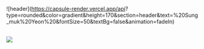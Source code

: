 ![header](https://capsule-render.vercel.app/api?  type=rounded&color=gradient&height=170&section=header&text=%20Sung_muk%20Yeon%20&fontSize=50&textBg=false&animation=fadeIn)
  
  <br>
  <a href="dustjdanr@naver.com" target="_blank"><img src="https://img.shields.io/badge/dustjdanr@naver.com-white?style=flat-square&logo=naver&logoColor=#03C75A"/></a>
